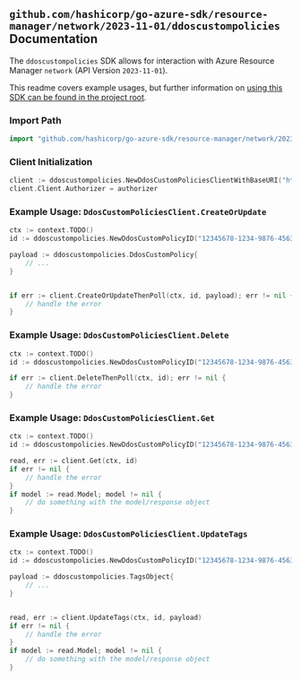 
## `github.com/hashicorp/go-azure-sdk/resource-manager/network/2023-11-01/ddoscustompolicies` Documentation

The `ddoscustompolicies` SDK allows for interaction with Azure Resource Manager `network` (API Version `2023-11-01`).

This readme covers example usages, but further information on [using this SDK can be found in the project root](https://github.com/hashicorp/go-azure-sdk/tree/main/docs).

### Import Path

```go
import "github.com/hashicorp/go-azure-sdk/resource-manager/network/2023-11-01/ddoscustompolicies"
```


### Client Initialization

```go
client := ddoscustompolicies.NewDdosCustomPoliciesClientWithBaseURI("https://management.azure.com")
client.Client.Authorizer = authorizer
```


### Example Usage: `DdosCustomPoliciesClient.CreateOrUpdate`

```go
ctx := context.TODO()
id := ddoscustompolicies.NewDdosCustomPolicyID("12345678-1234-9876-4563-123456789012", "example-resource-group", "ddosCustomPolicyName")

payload := ddoscustompolicies.DdosCustomPolicy{
	// ...
}


if err := client.CreateOrUpdateThenPoll(ctx, id, payload); err != nil {
	// handle the error
}
```


### Example Usage: `DdosCustomPoliciesClient.Delete`

```go
ctx := context.TODO()
id := ddoscustompolicies.NewDdosCustomPolicyID("12345678-1234-9876-4563-123456789012", "example-resource-group", "ddosCustomPolicyName")

if err := client.DeleteThenPoll(ctx, id); err != nil {
	// handle the error
}
```


### Example Usage: `DdosCustomPoliciesClient.Get`

```go
ctx := context.TODO()
id := ddoscustompolicies.NewDdosCustomPolicyID("12345678-1234-9876-4563-123456789012", "example-resource-group", "ddosCustomPolicyName")

read, err := client.Get(ctx, id)
if err != nil {
	// handle the error
}
if model := read.Model; model != nil {
	// do something with the model/response object
}
```


### Example Usage: `DdosCustomPoliciesClient.UpdateTags`

```go
ctx := context.TODO()
id := ddoscustompolicies.NewDdosCustomPolicyID("12345678-1234-9876-4563-123456789012", "example-resource-group", "ddosCustomPolicyName")

payload := ddoscustompolicies.TagsObject{
	// ...
}


read, err := client.UpdateTags(ctx, id, payload)
if err != nil {
	// handle the error
}
if model := read.Model; model != nil {
	// do something with the model/response object
}
```
